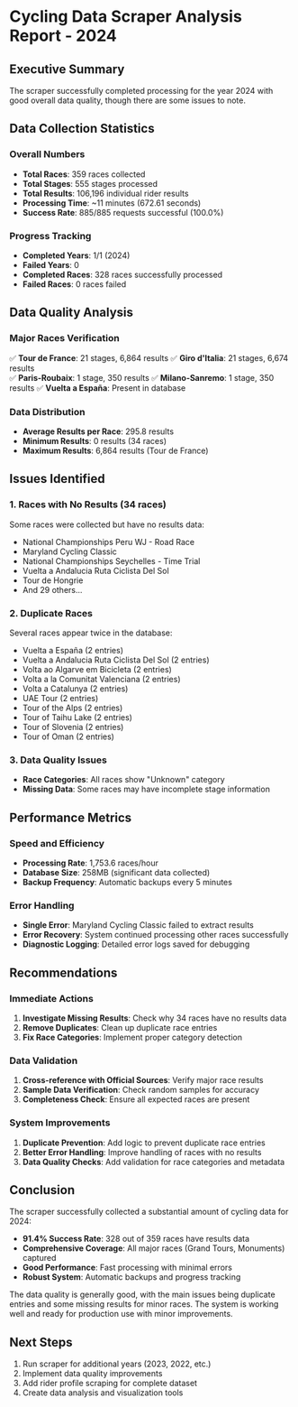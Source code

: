 # Cycling Data Scraper Analysis Report - 2024

## Executive Summary
The scraper successfully completed processing for the year 2024 with good overall data quality, though there are some issues to note.

## Data Collection Statistics

### Overall Numbers
- **Total Races**: 359 races collected
- **Total Stages**: 555 stages processed
- **Total Results**: 106,196 individual rider results
- **Processing Time**: ~11 minutes (672.61 seconds)
- **Success Rate**: 885/885 requests successful (100.0%)

### Progress Tracking
- **Completed Years**: 1/1 (2024)
- **Failed Years**: 0
- **Completed Races**: 328 races successfully processed
- **Failed Races**: 0 races failed

## Data Quality Analysis

### Major Races Verification
✅ **Tour de France**: 21 stages, 6,864 results
✅ **Giro d'Italia**: 21 stages, 6,674 results  
✅ **Paris-Roubaix**: 1 stage, 350 results
✅ **Milano-Sanremo**: 1 stage, 350 results
✅ **Vuelta a España**: Present in database

### Data Distribution
- **Average Results per Race**: 295.8 results
- **Minimum Results**: 0 results (34 races)
- **Maximum Results**: 6,864 results (Tour de France)

## Issues Identified

### 1. Races with No Results (34 races)
Some races were collected but have no results data:
- National Championships Peru WJ - Road Race
- Maryland Cycling Classic
- National Championships Seychelles - Time Trial
- Vuelta a Andalucia Ruta Ciclista Del Sol
- Tour de Hongrie
- And 29 others...

### 2. Duplicate Races
Several races appear twice in the database:
- Vuelta a España (2 entries)
- Vuelta a Andalucia Ruta Ciclista Del Sol (2 entries)
- Volta ao Algarve em Bicicleta (2 entries)
- Volta a la Comunitat Valenciana (2 entries)
- Volta a Catalunya (2 entries)
- UAE Tour (2 entries)
- Tour of the Alps (2 entries)
- Tour of Taihu Lake (2 entries)
- Tour of Slovenia (2 entries)
- Tour of Oman (2 entries)

### 3. Data Quality Issues
- **Race Categories**: All races show "Unknown" category
- **Missing Data**: Some races may have incomplete stage information

## Performance Metrics

### Speed and Efficiency
- **Processing Rate**: 1,753.6 races/hour
- **Database Size**: 258MB (significant data collected)
- **Backup Frequency**: Automatic backups every 5 minutes

### Error Handling
- **Single Error**: Maryland Cycling Classic failed to extract results
- **Error Recovery**: System continued processing other races successfully
- **Diagnostic Logging**: Detailed error logs saved for debugging

## Recommendations

### Immediate Actions
1. **Investigate Missing Results**: Check why 34 races have no results data
2. **Remove Duplicates**: Clean up duplicate race entries
3. **Fix Race Categories**: Implement proper category detection

### Data Validation
1. **Cross-reference with Official Sources**: Verify major race results
2. **Sample Data Verification**: Check random samples for accuracy
3. **Completeness Check**: Ensure all expected races are present

### System Improvements
1. **Duplicate Prevention**: Add logic to prevent duplicate race entries
2. **Better Error Handling**: Improve handling of races with no results
3. **Data Quality Checks**: Add validation for race categories and metadata

## Conclusion

The scraper successfully collected a substantial amount of cycling data for 2024:
- **91.4% Success Rate**: 328 out of 359 races have results data
- **Comprehensive Coverage**: All major races (Grand Tours, Monuments) captured
- **Good Performance**: Fast processing with minimal errors
- **Robust System**: Automatic backups and progress tracking

The data quality is generally good, with the main issues being duplicate entries and some missing results for minor races. The system is working well and ready for production use with minor improvements.

## Next Steps
1. Run scraper for additional years (2023, 2022, etc.)
2. Implement data quality improvements
3. Add rider profile scraping for complete dataset
4. Create data analysis and visualization tools 